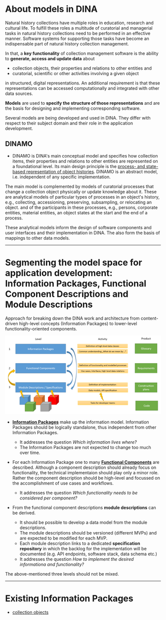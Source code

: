 # About models in DINA

Natural history collections have multiple roles in education, research and cultural life. To fulfill these roles a multitude of curatorial and managerial tasks in natural history collections need to be performed in an effective manner. Software systems for supporting those tasks have become an indispensable part of natural history collection management.

In that, a **key functionality** of collection management software is the ability to **generate, access and update data** about
+ collection objects, their properties and relations to other entities and
+ curatorial, scientific or other activities involving a given object

in structured, digital representations. An additional requirement is that these representations can be accessed computationally and integrated with other data sources.

**Models** are used to **specify the structure of those representations** and are the basis for designing and implementing corresponding software.

Several models are being developed and used in DINA. They differ with respect to their subject domain and their role in the application development.

## DINAMO
+ DINAMO is DINA's main conceptual model and specifies how collection items, their properties and relations to other entities are represented on a foundational level. Its main design principle is the [process- and state-based representation of object histories](https://doi.org/10.3897/biss.5.75178). DINAMO is an abstract model, i.e. independent of any specific implementation.

The main model is complemented by models of curatorial processes that change a collection object physically or update knowledge about it. These are analytical models of particular types of processes in an object's history, e.g., collecting, accessioning, preserving, subsampling, or relocating an object.
and of the participants in these processes, e.g., persons, corporate entities, material entities, an object states at the start and the end of a process.

These analytical models inform the design of software components and user interfaces and their implementation in DINA. The also form the basis of mappings to other data models.

<hr/>

# Segmenting the model space for application development: Information Packages, Functional Component Descriptions and Module Descriptions

Approach for breaking down the DINA work and architecture from content-driven high-level concepts (Information Packages) to lower-level functionality-oriented components.

![Three levels of the DINA modelling process](./Modelling-Levels.PNG)

* __[Information Packages](information_packages/)__ make up the information model. Information Packages should be logically standalone, thus independent from other Information Packages.  
  * It addresses the question _Which information lives where?_ 
  * The Information Packages are not expected to change too much over time.

* For each Information Package one to many __[Functional Components](component_descriptions/)__ are described. Although a component description should already focus on functionality, the technical implementaion should play only a minor role. Rather the component description should be high-level and focussed on the accomplishment of use cases and workflows. 
  * It addresses the question _Which functionality needs to be considered per component?_
  
* From the functional component descriptions __module descriptions__ can be derived. 
  * It should be possible to develop a data model from the module descriptions. 
  * The module descriptions should be versioned (different MVPs) and are expected to be modified for each MVP.
  * Each module description links to a dedicated __specification repository__ in which the backlog for the implementation will be documented (e.g. API endpoints, software stack, data schema etc.)
  * It addresses the question _How to implement the desired informationa and functionality?_


The above-mentioned three levels should not be mixed.

<hr/>

# Existing Information Packages

* [collection objects](information_packages/collection_objects.md)


